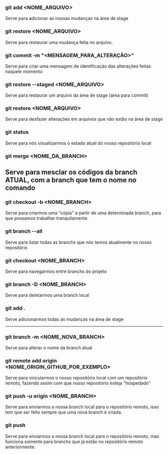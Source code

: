 ### git add <NOME_ARQUIVO>
  
  Serve para adicionar as nossas mudanças
  na área de stage

### git restore <NOME_ARQUIVO>
  
  Serve para restaurar uma mudança feita no arquivo.

### git commit -m "<MENSAGEM_PARA_ALTERAÇÃO>"
  
  Serve para criar uma mensagem de identificação
  das alterações feitas naquele momento

### git restore --staged <NOME_ARQUIVO>
 
  Serve para restaurar um arquivo da área de stage
  (área para commit)

### git restore <NOME_ARQUIVO>
 
  Serve para desfazer alterações em arquivos que não estão 
  na área de stage

### git status
 
  Serve para nós visualizarmos o estado atual
  do nosso repositório local


### git merge <NOME_DA_BRANCH>
  Serve para mesclar os códigos da branch ATUAL, com 
  a branch que tem o nome no comando
---

### git checkout -b <NOME_BRANCH>
  Serve para criarmos uma "cópia" a partir de uma
  determinada branch, para que possamos trabalhar
  tranquilamente.

### git branch --all
  Serve para listar todas as branchs que nós temos
  atualmente no nosso repositório


### git checkout <NOME_BRANCH>
  Serve para navegarmos entre branchs do projeto


### git branch -D <NOME_BRANCH>
  Serve para deletarmos uma branch local


### git add . 
  Serve adicionarmos todas as mudanças
  na área de stage

---


### git branch -m <NOME_NOVA_BRANCH>
  Serve para alterar o nome da branch atual

### git remote add origin <NOME_ORIGIN_GITHUB_POR_EXEMPLO>
  Serve para vincularmos o nosso repositório local
  com um repositório remoto, fazendo assim com que nosso
  repositório esteja "hospedado"
  
### git push -u origin <NOME_BRANCH>
  Serve para enviarmos a nossa branch local para o repositório
  remoto, isso tem que ser feito sempre que uma nova branch é criada.


### git push 
  Serve para enviarmos a nossa branch local para o repositório
  remoto, mas funciona somente para branchs que já estão no repositório
  remoto anteriormente.